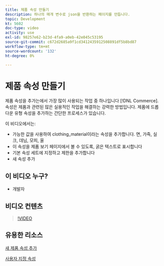 ```yaml
---
title: 제품 속성 만들기
description: 하나의 매개 변수로 json을 반환하는 페이지를 만듭니다.
topic: Development
kt: 5602
doc-type: video
activity: use
exl-id: 98257e62-b23d-4fa9-a0eb-42e045c53195
source-git-commit: c672d2685a9f1cd3412435912508891df5b8bd87
workflow-type: tm+mt
source-wordcount: '132'
ht-degree: 0%

---
```


# 제품 속성 만들기

제품 속성을 추가는에서 가장 많이 사용되는 작업 중 하나입니다 [!DNL Commerce]. 속성은 제품과 관련된 많은 실용적인 작업을 해결하는 강력한 방법입니다. 제품에 드롭다운 유형 속성을 추가하는 간단한 프로세스가 있습니다.

이 비디오에서는:

- 가능한 값을 사용하여 clothing_material이라는 속성을 추가합니다. 면, 가죽, 실크, 데님, 모피, 울
- 이 속성을 제품 보기 페이지에서 볼 수 있도록, 굵은 텍스트로 표시합니다
- 기본 속성 세트에 지정하고 제한을 추가합니다
- 새 속성 추가

## 이 비디오 누구?

- 개발자

## 비디오 컨텐츠

>[!VIDEO](https://video.tv.adobe.com/v/35789?quality=12&learn=on)

## 유용한 리소스

[새 제품 속성 추가](https://devdocs.magento.com/videos/fundamentals/add-new-product-attribute/)

[사용자 지정 속성](https://devdocs.magento.com/guides/v2.4/howdoi/custom-attributes/introduction.html)
